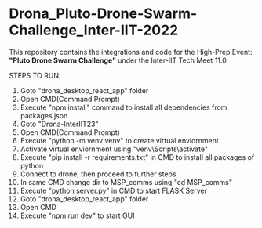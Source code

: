 # Drona_Pluto-Drone-Swarm-Challenge_Inter-IIT-2022

This repository contains the integrations and code for the High-Prep Event: **"Pluto Drone Swarm Challenge"** under the Inter-IIT Tech Meet 11.0

STEPS TO RUN:

1. Goto "drona_desktop_react_app" folder
2. Open CMD(Command Prompt)
3. Execute "npm install" command to install all dependencies from packages.json
4. Goto "Drona-InterIIT23"
5. Open CMD(Command Prompt)
6. Execute "python -m venv venv" to create virtual enviornment
7. Activate virtual enviornment using "venv\Scripts\activate"
8. Execute "pip install -r requirements.txt" in CMD to install all packages of python
9. Connect to drone, then proceed to further steps
10. In same CMD change dir to MSP_comms using "cd MSP_comms"
11. Execute "python server.py" in CMD to start FLASK Server
12. Goto "drona_desktop_react_app" folder
13. Open CMD
14. Execute "npm run dev" to start GUI

